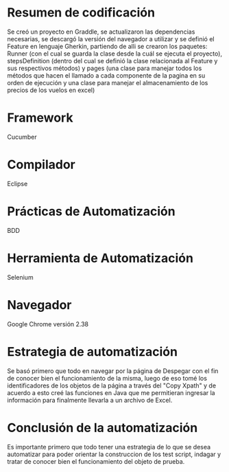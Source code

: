 Resumen de codificación
========================

Se creó un proyecto en Graddle, se actualizaron las dependencias necesarias, se descargó la versión del navegador a utilizar y se definió el Feature en lenguaje Gherkin, partiendo de alli se crearon los paquetes: Runner (con el cual se guarda la clase desde la cuál se ejecuta el proyecto), stepsDefinition (dentro del cual se definió la clase relacionada al Feature y sus respectivos métodos) y pages (una clase para manejar todos los métodos que hacen el llamado a cada componente de la pagina en su orden de ejecución y una clase para manejar el almacenamiento de los precios de los vuelos en excel)

Framework
=========
Cucumber

Compilador
==========
Eclipse

Prácticas de Automatización
===========================
BDD

Herramienta de Automatización
=============================
Selenium 

Navegador
=========
Google Chrome versión 2.38

Estrategia de automatización
=============================
Se basó primero que todo en navegar por la página de Despegar con el fin de conocer bien el funcionamiento de la misma, luego de eso tomé los identificadores de los objetos de la página a través del "Copy Xpath" y de acuerdo a esto creé las funciones en Java que me permitieran ingresar la información para finalmente llevarla a un archivo de Excel. 

Conclusión de la automatización
=============================
Es importante primero que todo tener una estrategia de lo que se desea automatizar para poder orientar la construccion de los test script, indagar y tratar de conocer bien el funcionamiento del objeto de prueba.
